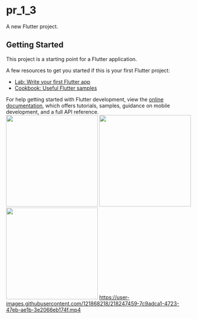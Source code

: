 # pr_1_3

A new Flutter project.

## Getting Started

This project is a starting point for a Flutter application.

A few resources to get you started if this is your first Flutter project:

- [Lab: Write your first Flutter app](https://docs.flutter.dev/get-started/codelab)
- [Cookbook: Useful Flutter samples](https://docs.flutter.dev/cookbook)

For help getting started with Flutter development, view the
[online documentation](https://docs.flutter.dev/), which offers tutorials,
samples, guidance on mobile development, and a full API reference.
<img src="https://user-images.githubusercontent.com/121868218/215338944-87303ed8-8755-4ab3-ad94-727056be5f21.png" width="250px">
<img src="https://user-images.githubusercontent.com/121868218/215338979-b8a01641-7a14-48ec-b1a0-094e30ff3897.png" width="250px">
<img src="https://user-images.githubusercontent.com/121868218/215338999-f2b12242-7e8b-4f86-a092-95f467d51911.png" width="250px">
https://user-images.githubusercontent.com/121868218/218247459-7c9adca1-4723-47eb-ae1b-3e2066eb174f.mp4
